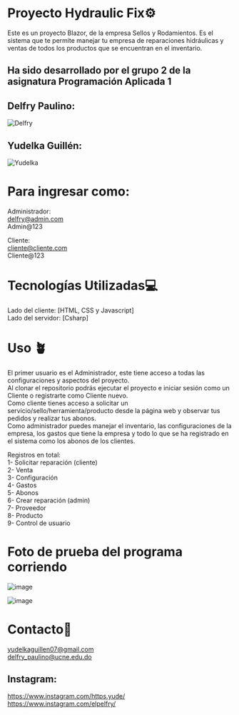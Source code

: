 # Proyecto Hydraulic Fix⚙️
Este es un proyecto Blazor, de la empresa Sellos y Rodamientos.
Es el sistema que te permite manejar tu empresa de reparaciones hidráulicas y 
ventas de todos los productos que se encuentran en el inventario.

## Ha sido desarrollado por el grupo 2 de la asignatura Programación Aplicada 1
## Delfry Paulino:  
![Delfry](https://github.com/Elpelfry/ProyectoReparacionDeBotellas/assets/145587561/ef978b65-5558-49bb-947c-0db047a8ae59)

## Yudelka Guillén:   
![Yudelka](https://github.com/Elpelfry/ProyectoReparacionDeBotellas/assets/145587561/bcfa6152-c58f-4ab3-a3e1-a28ca3ae0cef)

# Para ingresar como:  
Administrador:  
delfry@admin.com  
Admin@123  

Cliente:  
cliente@cliente.com  
Cliente@123

# Tecnologías Utilizadas💻
Lado del cliente: [HTML, CSS y Javascript]  
Lado del servidor: [Csharp]

# Uso 🪴
El primer usuario es el Administrador, este tiene acceso a todas las configuraciones y aspectos del proyecto.  
Al clonar el repositorio podrás ejecutar el proyecto e iniciar sesión como un Cliente o registrarte como Cliente nuevo.  
Como cliente tienes acceso a solicitar un servicio/sello/herramienta/producto desde la página web y observar tus pedidos y realizar tus abonos.  
Como administrador puedes manejar el inventario, las configuraciones de la empresa, los gastos que tiene la empresa y todo lo que se ha registrado en el sistema como los abonos de los clientes. 

Registros en total:  
1- Solicitar reparación (cliente)  
2- Venta  
3- Configuración  
4- Gastos  
5- Abonos  
6- Crear reparación (admin)  
7- Proveedor  
8- Producto  
9- Control de usuario  

# Foto de prueba del programa corriendo

![image](https://github.com/Elpelfry/ProyectoReparacionDeBotellas/assets/145587561/16df8378-042b-4d6e-a4ff-11113a4426f1)  

![image](https://github.com/Elpelfry/ProyectoReparacionDeBotellas/assets/145587561/75664044-a18e-44f5-adb6-b4a8e9ed5edd)  


# Contacto📲
yudelkaguillen07@gmail.com  
delfry_paulino@ucne.edu.do

## Instagram:
https://www.instagram.com/https.yude/  
https://www.instagram.com/elpelfry/
